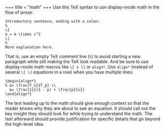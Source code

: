 +++
title = "math"
+++
Use this TeX syntax to use display-mode math in the flow of prose:

    Introductory sentence, ending with a colon:
    %
    \[
    e = m \times c^2
    \]
    %
    More explanation here.

That is, use an empty TeX comment line (`%`) to avoid starting a new paragraph while still making the TeX look readable.
And be sure to use display-mode math macros like `\[ x \]` or `align*`.
Use `align*` (instead of several `\[ \]` equations in a row) when you have multiple lines:

    \begin{align*}
    S &= \frac{T_s}{T_p} \\
      &= \frac{1}{(1 - p) + \frac{p}{s}}
    \end{align*}

The text leading up to the math should give enough context so that the reader knows why they are about to see an equation.
It should call out the key insight they should look for while trying to understand the math.
The text afterward should provide justification for specific details that go beyond the high-level idea.
